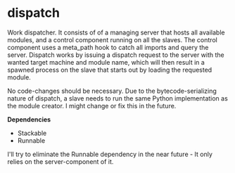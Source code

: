 dispatch
========

Work dispatcher. It consists of of a managing server that hosts all available modules, and a control component running on all the slaves.
The control component uses a meta_path hook to catch all imports and query the server.
Dispatch works by issuing a dispatch request to the server with the wanted target machine and module name, which will then result in a spawned process on the slave that starts out by loading the requested module.

No code-changes should be necessary. Due to the bytecode-serializing nature of dispatch, a slave needs to run the same Python implementation as the module creator.
I might change or fix this in the future.

**Dependencies**
* Stackable
* Runnable

I'll try to eliminate the Runnable dependency in the near future - It only relies on the server-component of it.